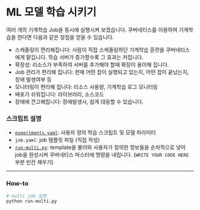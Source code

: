 # ML 모델 학습 시키기

여러 개의 기계학습 Job을 동시에 실행시켜 보겠습니다. 쿠버네티스를 이용하여 기계학습을 한다면 다음과 같은 장점을 얻을 수 있습니다. 

- 스케줄링이 편리해집니다: 사람이 직접 스케줄링하던 기계학습 훈련을 쿠버네티스에게 맡깁니다. 학습 서버가 증가할수록 그 효과는 커집니다.
- 확장성: 리소스가 부족하여 서버를 추가해야 할때 확장이 용이해 집니다.
- Job 관리가 편리해 집니다: 현재 어떤 잡이 실행되고 있는지, 어떤 잡이 끝났는지, 장애 발생여부 등 
- 모니터링이 편리해 집니다: 리소스 사용량, 기계학습 로그 모니터링
- 배포가 쉬워집니다: 라이브러리, 소스코드
- 장애에 견고해집니다: 장애발생시, 쉽게 대응할 수 있습니다.

### 스크립트 설명
- [`experiments.yaml`](experiments.yaml): 사용자 정의 학습 스크립트 및 모델 파라미터
- `job.yaml`: job 템플릿 파일 (직접 작성)
- [`run-multi.py`](run-multi.py): template을 불러와 사용자가 정의한 정보들을 순차적으로 넣어 job을 완성시켜 쿠버네티스 마스터에 명령을 내립니다. (`WRITE YOUR CODE HERE` 부분 빈칸 채우기)

---

### How-to

```bash
# multi job 실행
python run-multi.py
```


